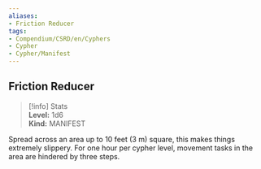 ```yaml
---
aliases:
- Friction Reducer
tags:
- Compendium/CSRD/en/Cyphers
- Cypher
- Cypher/Manifest
---
```


  
## Friction Reducer  
>[!info] Stats  
> **Level:** 1d6  
> **Kind:** MANIFEST
  
Spread across an area up to 10 feet (3 m) square, this makes things extremely slippery. For one hour per cypher level, movement tasks in the area are hindered by three steps.